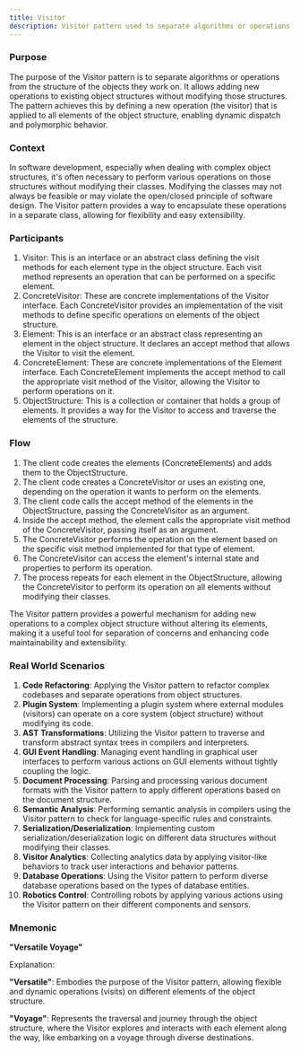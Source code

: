 ```yaml
---
title: Visitor
description: Visitor pattern used to separate algorithms or operations from the structure of the objects they work on.
---
```


### Purpose

 
The purpose of the Visitor pattern is to separate algorithms or operations from the structure of the objects they work on. It allows adding new operations to existing object structures without modifying those structures. The pattern achieves this by defining a new operation (the visitor) that is applied to all elements of the object structure, enabling dynamic dispatch and polymorphic behavior.

### Context

 
In software development, especially when dealing with complex object structures, it's often necessary to perform various operations on those structures without modifying their classes. Modifying the classes may not always be feasible or may violate the open/closed principle of software design. The Visitor pattern provides a way to encapsulate these operations in a separate class, allowing for flexibility and easy extensibility.

### Participants

1. Visitor: This is an interface or an abstract class defining the visit methods for each element type in the object structure. Each visit method represents an operation that can be performed on a specific element.
2. ConcreteVisitor: These are concrete implementations of the Visitor interface. Each ConcreteVisitor provides an implementation of the visit methods to define specific operations on elements of the object structure.
3. Element: This is an interface or an abstract class representing an element in the object structure. It declares an accept method that allows the Visitor to visit the element.
4. ConcreteElement: These are concrete implementations of the Element interface. Each ConcreteElement implements the accept method to call the appropriate visit method of the Visitor, allowing the Visitor to perform operations on it.
5. ObjectStructure: This is a collection or container that holds a group of elements. It provides a way for the Visitor to access and traverse the elements of the structure.

### Flow

1. The client code creates the elements (ConcreteElements) and adds them to the ObjectStructure.
2. The client code creates a ConcreteVisitor or uses an existing one, depending on the operation it wants to perform on the elements.
3. The client code calls the accept method of the elements in the ObjectStructure, passing the ConcreteVisitor as an argument.
4. Inside the accept method, the element calls the appropriate visit method of the ConcreteVisitor, passing itself as an argument.
5. The ConcreteVisitor performs the operation on the element based on the specific visit method implemented for that type of element.
6. The ConcreteVisitor can access the element's internal state and properties to perform its operation.
7. The process repeats for each element in the ObjectStructure, allowing the ConcreteVisitor to perform its operation on all elements without modifying their classes.

The Visitor pattern provides a powerful mechanism for adding new operations to a complex object structure without altering its elements, making it a useful tool for separation of concerns and enhancing code maintainability and extensibility.

### Real World Scenarios

1. **Code Refactoring**: Applying the Visitor pattern to refactor complex codebases and separate operations from object structures.
2. **Plugin System**: Implementing a plugin system where external modules (visitors) can operate on a core system (object structure) without modifying its code.
3. **AST Transformations**: Utilizing the Visitor pattern to traverse and transform abstract syntax trees in compilers and interpreters.
4. **GUI Event Handling**: Managing event handling in graphical user interfaces to perform various actions on GUI elements without tightly coupling the logic.
5. **Document Processing**: Parsing and processing various document formats with the Visitor pattern to apply different operations based on the document structure.
6. **Semantic Analysis**: Performing semantic analysis in compilers using the Visitor pattern to check for language-specific rules and constraints.
7. **Serialization/Deserialization**: Implementing custom serialization/deserialization logic on different data structures without modifying their classes.
8. **Visitor Analytics**: Collecting analytics data by applying visitor-like behaviors to track user interactions and behavior patterns.
9. **Database Operations**: Using the Visitor pattern to perform diverse database operations based on the types of database entities.
10. **Robotics Control**: Controlling robots by applying various actions using the Visitor pattern on their different components and sensors.

### Mnemonic

**"Versatile Voyage"**

Explanation:

**"Versatile"**: Embodies the purpose of the Visitor pattern, allowing flexible and dynamic operations (visits) on different elements of the object structure.

**"Voyage"**: Represents the traversal and journey through the object structure, where the Visitor explores and interacts with each element along the way, like embarking on a voyage through diverse destinations.

